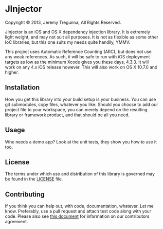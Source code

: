 # JInjector
Copyright © 2013, Jeremy Tregunna, All Rights Reserved.

JInjector is an iOS and OS X dependency injection library. It is extremely light weight, and may not suit all purposes. It is not as flexible as some other IoC libraries, but this one suits my needs quite handily, YMMV.

This project uses Automatic Reference Counting (ARC), but does not use any weak references. As such, it will be safe to run with iOS deployment targets as low as the minimum Xcode gives you these days, 4.3.3. It will work on any 4.x iOS release however. This will also work on OS X 10.7.0 and higher.

## Installation

How you get this library into your build setup is your business. You can use git submodules, copy files, whatever you like. Should you choose to add our project file to your workspace, you can merely depend on the resulting library or framework product, and that should be all you need.

## Usage

Who needs a demo app? Look at the unit tests, they show you how to use it too.

## License

The terms under which use and distribution of this library is governed may be found in the [LICENSE](https://github.com/jeremytregunna/JInjector/blob/master/LICENSE) file.

## Contributing

If you think you can help out, with code, documentation, whatever. Let me know. Preferably, use a pull request and attach test code along with your code. Please also see [this document](https://github.com/jeremytregunna/JInjector/blob/master/CONTRIBUTING.md) for information on our contributors agreement.